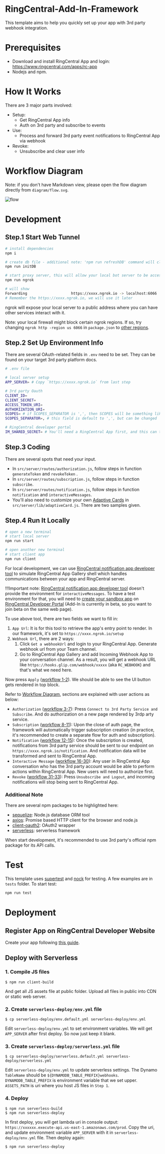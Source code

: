 # RingCentral-Add-In-Framework

This template aims to help you quickly set up your app with 3rd party webhook integration.

# Prerequisites

- Download and install RingCentral App and login: https://www.ringcentral.com/apps/rc-app
- Nodejs and npm.

# How It Works

There are 3 major parts involved:
- Setup:
  - Get RingCentral App info
  - Auth on 3rd party and subscribe to events
- Use:
  - Process and forward 3rd party event notifications to RingCentral App via webhook
- Revoke:
  - Unsubscribe and clear user info

# Workflow Diagram

Note: if you don't have Markdown view, please open the flow diagram directly from `diagram/flow.svg`.

![flow](./diagram/flow.svg)

# Development

## Step.1 Start Web Tunnel

```bash
# install dependencies
npm i

# create db file - additional note: 'npm run refreshDB' command will clear DB and re-init it
npm run initDB 

# start proxy server, this will allow your local bot server to be accessed by the RingCentral service
npm run ngrok

# will show
Forwarding                    https://xxxx.ngrok.io -> localhost:6066
# Remember the https://xxxx.ngrok.io, we will use it later
```

ngrok will expose your local server to a public address where you can have other services interact with it.

Note: your local firewall might block certain ngrok regions. If so, try changing `ngrok http -region us 6066` in `package.json` to [other regions](https://www.google.com/search?q=ngrok+regions).

## Step.2 Set Up Environment Info

There are several OAuth-related fields in `.env` need to be set. They can be found on your target 3rd party platform docs.

```bash
# .env file

# local server setup
APP_SERVER= # Copy `https://xxxx.ngrok.io` from last step

# 3rd party Oauth
CLIENT_ID=
CLIENT_SECRET=
ACCESS_TOKEN_URI=
AUTHORIZATION_URI=
SCOPES= # if SCOPES_SEPARATOR is ',', then SCOPES will be something like scope1,scope2,scope3
SCOPES_SEPARATOR=, # this field is default to ',', but can be changed

# RingCentral developer portal
IM_SHARED_SECRET= # You'll need a RingCentral App first, and this can then be found on developer portal, under App Settings
```

## Step.3 Coding

There are several spots that need your input.

- In `src/server/routes/authorization.js`, follow steps in function `generateToken` and `revokeToken` .
- In `src/server/routes/subscription.js`, follow steps in function `subscribe`.
- In `src/server/routes/notification.js`, follow steps in function `notification` and `interactiveMessages`.
- You'll also need to customize your own [Adaptive Cards](https://adaptivecards.io/) in `src/server/lib/adaptiveCard.js`. There are two samples given.

## Step.4 Run It Locally

```bash
# open a new terminal
# start local server
npm run start

# open another new terminal
# start client app
npm run client
```

For local development, we can use [RingCentral notification app developer tool](https://ringcentral.github.io/ringcentral-notification-app-developer-tool/) to simulate RingCentral App Gallery shell which handles communications between your app and RingCentral server.

!!!Important note: [RingCentral notification app developer tool](https://ringcentral.github.io/ringcentral-notification-app-developer-tool/) doesn't provide the environment for `interactiveMessages`. To have a test environment for that, you will need to [create your sandbox app](#register-app-on-ringcentral-developer-website) on [RingCentral Developer Portal](https://developers.ringcentral.com/login.html#/) (Add-In is currently in beta, so you want to join beta on the same web page).

To use above tool, there are two fields we want to fill in:

1. `App Url`: It is for this tool to retrieve the app's entry point to render. In our framework, it's set to `https://xxxx.ngrok.io/setup`
2. `Webhook Url`, there are 2 ways:
   1. Click `Get a webhookUrl` and login to your RingCentral App. Generate webhook url from your Team channel.
   2. Go to RingCentral App Gallery and add Incoming Webhook App to your conversation channel. As a result, you will get a webhook URL like `https://hooks.glip.com/webhook/xxxxx` (aka `RC_WEBHOOK`) and that's what we need here.

Now press `Apply` ([workflow 1-2](#workflow-diagram)). We should be able to see the UI button gets rendered in top block.

Refer to [Workflow Diagram](#workflow-diagram), sections are explained with user actions as below:

- `Authorization` ([workflow 3-7](#workflow-diagram)): Press `Connect to 3rd Party Service and Subscribe`. And do authorization on a new page rendered by 3rdp arty service.
- `Subscription` ([workflow 8-11](#workflow-diagram)): Upon the close of auth page, the framework will automatically trigger subscription creation (in practice, it's recommended to create a separate flow for auth and subscription).
- `Notification` ([workflow 12-15](#workflow-diagram)): Once the subscription is created, notifications from 3rd party service should be sent to our endpoint on `https://xxxx.ngrok.io/notification`. And notification data will be transformed and sent to RingCentral App.
- `Interactive Message` ([workflow 16-30](#workflow-diagram)): Any user in RingCentral App conversation who has the 3rd party account would be able to perform actions within RingCentral App. New users will need to authorize first.
- `Revoke` ([workflow 31-33](#workflow-diagram)): Press `Unsubscribe and Logout`, and incoming notifications will stop being sent to RingCentral App.

### Additional Note

There are several npm packages to be highlighted here:
- [sequelize](https://www.npmjs.com/package//sequelize): Node.js database ORM tool
- [axios](https://www.npmjs.com/package/axios): Promise based HTTP client for the browser and node.js
- [client-oauth2](https://www.npmjs.com/package/client-oauth2): OAuth2 wrapper
- [serverless](https://www.npmjs.com/package/serverless): serverless framework

When start development, it's recommended to use 3rd party's official npm package for its API calls.

# Test

This template uses [supertest](https://www.npmjs.com/package/supertest) and [nock](https://www.npmjs.com/package/nock) for testing. A few examples are in `tests` folder. To start test:

```bash
npm run test
```

# Deployment

## Register App on RingCentral Developer Website

Create your app following [this guide](https://developers.ringcentral.com/guide/applications).

## Deploy with Serverless

### 1. Compile JS files

```
$ npm run client-build
```

And get all JS assets file at public folder. Upload all files in public into CDN or static web server.

### 2. Create `serverless-deploy/env.yml` file

```
$ cp serverless-deploy/env.default.yml serverless-deploy/env.yml
```

Edit `serverless-deploy/env.yml` to set environment variables.
We will get `APP_SERVER` after first deploy. So now just keep it blank.

### 3. Create `serverless-deploy/serverless.yml` file

```
$ cp serverless-deploy/serverless.default.yml serverless-deploy/serverless.yml
```

Edit `serverless-deploy/env.yml` to update serverless settings.
The Dynamo `TableName` should be `${DYNAMODB_TABLE_PREFIX}webhooks`. `DYNAMODB_TABLE_PREFIX` is environment variable that we set upper. `ASSETS_PATH` is uri where you host JS files in `Step 1`.

### 4. Deploy

```
$ npm run serverless-build
$ npm run serverless-deploy
```

In first deploy, you will get lambda uri in console output: `https://xxxxxx.execute-api.us-east-1.amazonaws.com/prod`.
Copy the uri, and update environment variable `APP_SERVER` with it in `serverless-deploy/env.yml` file. Then deploy again:

```
$ npm run serverless-deploy
```
